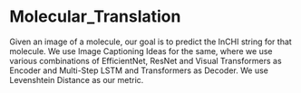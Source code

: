 # Molecular_Translation

Given an image of a molecule, our goal is to predict the InCHI string for that molecule. We use Image Captioning Ideas for the same, where we use various combinations of 
EfficientNet, ResNet and Visual Transformers as Encoder and Multi-Step LSTM and Transformers as Decoder. We use Levenshtein Distance as our metric.
